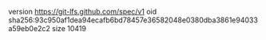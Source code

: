 version https://git-lfs.github.com/spec/v1
oid sha256:93c950af1dea94ecafb6bd78457e36582048e0380dba3861e94033a59eb0e2c2
size 10419
